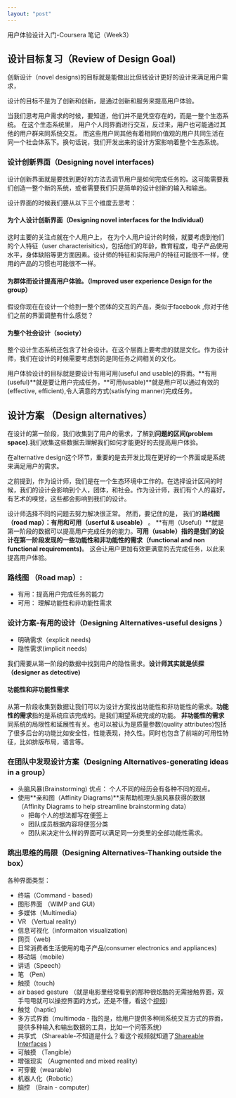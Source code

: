 ```yaml
---
layout: "post"
---
```


用户体验设计入门-Coursera 笔记（Week3）

## 设计目标复习（Review of Design Goal)

创新设计（novel designs)的目标就是能做出比但钱设计更好的设计来满足用户需求，

设计的目标不是为了创新和创新，是通过创新和服务来提高用户体验。 

当我们思考用户需求的时候，要知道，他们并不是凭空存在的，而是一整个生态系统。 在这个生态系统里， 用户个人同界面进行交互，反过来，用户也可能通过其他的用户群来同系统交互。 而这些用户同其他有着相同价值观的用户共同生活在同一个社会体系下。换句话说，我们开发出来的设计方案影响着整个生态系统。

### 设计创新界面（Designing novel interfaces)
设计创新界面就是要找到更好的方法去调节用户是如何完成任务的。这可能需要我们创造一整个新的系统，或者需要我们只是简单的设计创新的输入和输出。 

设计界面的时候我们要从以下三个维度去思考： 

#### 为个人设计创新界面（Designing novel interfaces for the Individual）
这时主要的关注点就在个人用户上， 在为个人用户设计的时候，就要考虑到他们的个人特征（user characterisitics)，包括他们的年龄，教育程度，电子产品使用水平，身体缺陷等更方面因素。设计师的特征和实际用户的特征可能很不一样，使用的产品的习惯也可能很不一样。 

#### 为群体而设计提高用户体验。（Improved user experience Design for the group）

假设你现在在设计一个给到一整个团体的交互的产品，类似于facebook ,你对于他们之前的界面调整有什么感觉？ 

#### 为整个社会设计（society）

整个设计生态系统还包含了社会设计。在这个层面上要考虑的就是文化。作为设计师，我们在设计的时候需要考虑到的是同任务之间相关的文化。


用户体验设计的目标就是要设计有用可用(useful and usable)的界面。**有用(useful)**就是要让用户完成任务，**可用(usable)**就是用户可以通过有效的(effective, efficient),令人满意的方式(satisfying manner)完成任务。

## 设计方案 （Design alternatives）
 
在设计的第一阶段，我们收集到了用户的需求，了解到**问题的区间(problem space)**.我们收集这些数据去理解我们如何才能更好的去提高用户体验。 

在alternative design这个环节，重要的是去开发比现在更好的一个界面或是系统来满足用户的需求。 

之前提到，作为设计师，我们是在一个生态环境中工作的。在选择设计区间的时候，我们的设计会影响到个人，团体，和社会。作为设计师，我们有个人的喜好，有艺术的嗅觉，这些都会影响到我们的设计。 

设计师选择不同的问题去努力解决很正常。 然而，要记住的是， 我们的**路线图（road map）：有用和可用（userful & useable）** 。 **有用（Useful）**就是第一阶段的数据可以提高用户完成任务的能力。**可用（usable）**指的是我们的设计在第一阶段发现的一些**功能性和非功能性的需求（functional and non functional requirements)**。 这会让用户更加有效更满意的去完成任务，以此来提高用户体验。

### 路线图 （Road map）:

* 有用：提高用户完成任务的能力
* 可用： 理解功能性和非功能性需求

### 设计方案-有用的设计（Designing Alternatives-useful designs ）

* 明确需求（explicit needs)		
* 隐性需求(implicit needs)

我们需要从第一阶段的数据中找到用户的隐性需求。**设计师其实就是侦探（designer as detective)**

#### 功能性和非功能性需求 

从第一阶段收集到数据让我们可以为设计方案找出功能性和非功能性的需求。**功能性的需求**指的是系统应该完成的。是我们期望系统完成的功能。 **非功能性的需求**同系统的局限性和延展性有关。也可以被认为是质量参数(quality attributes)包括了很多后台的功能比如安全性，性能表现，持久性。同时也包含了前端的可用性特征，比如排版布局，语言等。 

### 在团队中发现设计方案（Designing Alternatives-generating ideas in a group）

* 头脑风暴(Brainstorming) 
  优点： 个人不同的经历会有各种不同的观点。 
* 使用**亲和图（Affinity Diagrams)**来帮助梳理头脑风暴获得的数据（Affinity Diagrams to help streamline brainstorming data）
    * 把每个人的想法都写在便签上
    * 团队成员根据内容将便签分类
    * 团队来决定什么样的界面可以满足同一分类里的全部功能性需求。 

### 跳出思维的局限（Designing Alternatives-Thanking outside the box）

各种界面类型：
 
* 终端（Command - based）
* 图形界面 （WIMP and GUI） 
* 多媒体（Multimedia）
* VR （Vertual reality） 
* 信息可视化（informaiton visualization)
* 网页（web)
* 日常消费者生活使用的电子产品(consumer electronics and appliances)
* 移动端（mobile）
* 讲话（Speech）
* 笔 （Pen）
* 触摸（touch)
* air based gesture （就是电影里经常看到的那种很炫酷的无需接触界面，双手甩甩就可以操控界面的方式，还是不懂，看这个[视频](https://www.youtube.com/watch?v=01CePf2zD-A)）
* 触觉（haptic)
* 多方式界面（multimoda - 指的是，给用户提供多种同系统交互方式的界面，提供多种输入和输出数据的工具，比如一个问答系统）
* 共享式 （Shareable-不知道是什么？看这个视频就知道了[Shareable Interfaces](https://www.youtube.com/watch?v=juEGTrhIVjU
)  )
* 可触摸 （Tangible）
* 增强现实 （Augmented and mixed reality） 
* 可穿戴（wearable）
* 机器人化（Robotic）
* 脑控 （Brain - computer）


